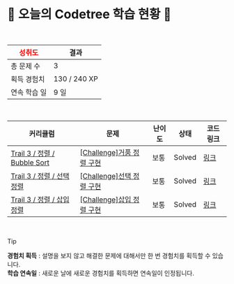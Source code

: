 # 🌲 오늘의 Codetree 학습 현황 🌲

<br />

| <span style="color:red;display:block;text-align:center;"> **성취도**</span> | 결과 |
|---|---|
| 총 문제 수 | 3 |
| 획득 경험치 | 130 / 240 XP |
| 연속 학습 일 | 9 일 |

<br />

|커리큘럼|문제|난이도|상태|코드 링크|
|---|---|---|---|---|
|[Trail 3 / 정렬 / Bubble Sort](https://www.codetree.ai/trail-info/novice-high/)|[[Challenge]거품 정렬 구현](https://www.codetree.ai/trails/complete/curated-cards/challenge-implement-bubble-sort/)|보통|Solved|[링크](https://github.com/comeon0129/codetree/blob/main/250226/%EA%B1%B0%ED%92%88%20%EC%A0%95%EB%A0%AC%20%EA%B5%AC%ED%98%84/implement-bubble-sort.java)|
|[Trail 3 / 정렬 / 선택 정렬](https://www.codetree.ai/trail-info/novice-high/)|[[Challenge]선택 정렬 구현](https://www.codetree.ai/trails/complete/curated-cards/challenge-implement-selection-sort/)|보통|Solved|[링크](https://github.com/comeon0129/codetree/blob/main/250226/%EC%84%A0%ED%83%9D%20%EC%A0%95%EB%A0%AC%20%EA%B5%AC%ED%98%84/implement-selection-sort.java)|
|[Trail 3 / 정렬 / 삽입 정렬](https://www.codetree.ai/trail-info/novice-high/)|[[Challenge]삽입 정렬 구현](https://www.codetree.ai/trails/complete/curated-cards/challenge-implement-insertion-sort/)|보통|Solved|[링크](https://github.com/comeon0129/codetree/blob/main/250226/%EC%82%BD%EC%9E%85%20%EC%A0%95%EB%A0%AC%20%EA%B5%AC%ED%98%84/implement-insertion-sort.java)|


<br />

> [!TIP]
> **경험치 획득** : 설명을 보지 않고 해결한 문제에 대해서만 한 번 경험치를 획득할 수 있습니다.  
> **학습 연속일** : 새로운 날에 새로운 경험치를 획득하면 연속일이 인정됩니다.

